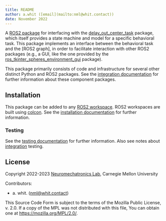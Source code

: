 ```yaml
---
title: README
author: a.whit ([email](mailto:nml@whit.contact))
date: November 2022
---
```


<!-- License

Copyright 2022-2023 Neuromechatronics Lab, Carnegie Mellon University (a.whit)

Contributors: 
  a. whit. (nml@whit.contact)

This Source Code Form is subject to the terms of the Mozilla Public
License, v. 2.0. If a copy of the MPL was not distributed with this
file, You can obtain one at https://mozilla.org/MPL/2.0/.
-->

A [ROS2 package] for interfacing with the [delay_out_center_task] package, 
which itself provides a state machine and model for a specific behavioral task. 
This package implements an interface between the behavioral task and the 
[ROS2 graph], in order to facilitate interaction with other ROS2 packages 
(e.g., a GUI, like the one provided by the 
[ros_tkinter_spheres_environment_gui] package).

This package primarily consists of code and infrastructure for several other 
distinct Python and ROS2 packages. See the 
[integration documentation](doc/markdown/integration.md) for further 
information about these component packages.

## Installation

This package can be added to any [ROS2 workspace]. ROS2 workspaces are built 
using [colcon]. See the 
[installation documentation](doc/markdown/installation.md) for further 
information.

### Testing

See the [testing documentation](doc/markdown/testing.md) for further 
information. Also see notes about [integration](doc/markdown/integration.md) 
testing.

## License

Copyright 2022-2023 [Neuromechatronics Lab], Carnegie Mellon University

Contributors: 
* a. whit. (nml@whit.contact)

This Source Code Form is subject to the terms of the Mozilla Public
License, v. 2.0. If a copy of the MPL was not distributed with this
file, You can obtain one at https://mozilla.org/MPL/2.0/.

<!---------------------------------------------------------------------
   References
---------------------------------------------------------------------->

[Python path]: https://docs.python.org/3/tutorial/modules.html#the-module-search-path

[doctest]: https://docs.python.org/3/library/doctest.html

[pytransitions]: https://github.com/pytransitions/transitions

[ros_transitions]: https://github.com/ricmua/ros_transitions

[ROS2]: https://docs.ros.org/en/humble/index.html

[setuptools]: https://setuptools.pypa.io/en/latest/userguide/quickstart.html#basic-use

[Neuromechatronics Lab]: https://www.meche.engineering.cmu.edu/faculty/neuromechatronics-lab.html

[pip install]: https://pip.pypa.io/en/stable/cli/pip_install/

[ROS2 workspace]: https://docs.ros.org/en/humble/Tutorials/Beginner-Client-Libraries/Creating-A-Workspace/Creating-A-Workspace.html

[colcon]: https://docs.ros.org/en/humble/Tutorials/Beginner-Client-Libraries/Colcon-Tutorial.html

[delay_out_center_task]: https://github.com/ricmua/delay_out_center_task
[ros_spheres_environment]: https://github.com/ricmua/ros_spheres_environment
[ros_transitions]: https://github.com/ricmua/ros_transitions
[ros_parameter_collections]: https://github.com/ricmua/ros_parameter_collections
[ros_threading_timer]: https://github.com/ricmua/ros_threading_timer

[ROS2 package]: https://docs.ros.org/en/humble/Tutorials/Beginner-Client-Libraries/Creating-Your-First-ROS2-Package.html#what-is-a-ros-2-package

[ros_tkinter_spheres_environment_gui]: https://github.com/ricmua/ros_tkinter_spheres_environment_gui

